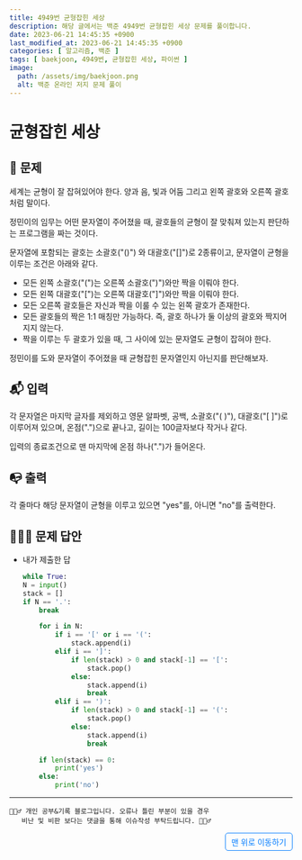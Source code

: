 ```yaml
---
title: 4949번 균형잡힌 세상
description: 해당 글에서는 백준 4949번 균형잡힌 세상 문제를 풀이합니다.
date: 2023-06-21 14:45:35 +0900
last_modified_at: 2023-06-21 14:45:35 +0900
categories: [ 알고리즘, 백준 ]
tags: [ baekjoon, 4949번, 균형잡힌 세상, 파이썬 ]
image:
  path: /assets/img/baekjoon.png
  alt: 백준 온라인 저지 문제 풀이
---
```

    
# 균형잡힌 세상
## 📃 문제
세계는 균형이 잘 잡혀있어야 한다. 양과 음, 빛과 어둠 그리고 왼쪽 괄호와 오른쪽 괄호처럼 말이다.

정민이의 임무는 어떤 문자열이 주어졌을 때, 괄호들의 균형이 잘 맞춰져 있는지 판단하는 프로그램을 짜는 것이다.

문자열에 포함되는 괄호는 소괄호("()") 와 대괄호("[]")로 2종류이고, 문자열이 균형을 이루는 조건은 아래와 같다.

- 모든 왼쪽 소괄호("(")는 오른쪽 소괄호(")")와만 짝을 이뤄야 한다.
- 모든 왼쪽 대괄호("[")는 오른쪽 대괄호("]")와만 짝을 이뤄야 한다.
- 모든 오른쪽 괄호들은 자신과 짝을 이룰 수 있는 왼쪽 괄호가 존재한다.
- 모든 괄호들의 짝은 1:1 매칭만 가능하다. 즉, 괄호 하나가 둘 이상의 괄호와 짝지어지지 않는다.
- 짝을 이루는 두 괄호가 있을 때, 그 사이에 있는 문자열도 균형이 잡혀야 한다.

정민이를 도와 문자열이 주어졌을 때 균형잡힌 문자열인지 아닌지를 판단해보자.

## 📬 입력
각 문자열은 마지막 글자를 제외하고 영문 알파벳, 공백, 소괄호("( )"), 대괄호("[ ]")로 이루어져 있으며, 온점(".")으로 끝나고, 길이는 100글자보다 작거나 같다.

입력의 종료조건으로 맨 마지막에 온점 하나(".")가 들어온다.

## 📭 출력
각 줄마다 해당 문자열이 균형을 이루고 있으면 "yes"를, 아니면 "no"를 출력한다.

## 🙆🏻‍♂️ 문제 답안

- 내가 제출한 답
    ```python
    while True:
    N = input()
    stack = []
    if N == '.':
        break

        for i in N:    
            if i == '[' or i == '(':
                stack.append(i)
            elif i == ']':
                if len(stack) > 0 and stack[-1] == '[':
                    stack.pop()
                else:
                    stack.append(i)
                    break
            elif i == ')':
                if len(stack) > 0 and stack[-1] == '(':
                    stack.pop()
                else:
                    stack.append(i)
                    break

        if len(stack) == 0:
            print('yes')
        else:
            print('no')
    ```

***

    🙋🏻‍♂️ 개인 공부&기록 블로그입니다. 오류나 틀린 부분이 있을 경우 
       비난 및 비판 보다는 댓글을 통해 이슈작성 부탁드립니다. 🙋🏻‍♂️

<a href="#" style="display: inline-block; padding: 5px 10px; color: #007bff; text-decoration: none; border: 0.5px solid #007bff; border-radius: 5px; float: right;">맨 위로 이동하기</a>